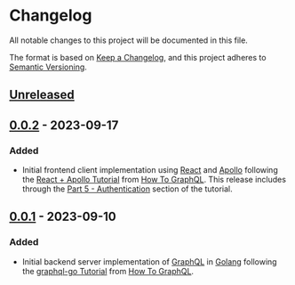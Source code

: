 # Changelog

All notable changes to this project will be documented in this file.

The format is based on [Keep a Changelog](https://keepachangelog.com/en/1.0.0/),
and this project adheres to [Semantic Versioning](https://semver.org/spec/v2.0.0.html).

## [Unreleased]

## [0.0.2] - 2023-09-17

### Added

- Initial frontend client implementation using [React](https://react.dev/) and [Apollo](https://www.apollographql.com/docs/react/) following the [React + Apollo Tutorial](https://www.howtographql.com/react-apollo/0-introduction/) from [How To GraphQL](https://www.howtographql.com/). This release includes through the [Part 5 - Authentication](https://www.howtographql.com/react-apollo/5-authentication/) section of the tutorial.

## [0.0.1] - 2023-09-10

### Added

- Initial backend server implementation of [GraphQL](https://graphql.org/) in [Golang](https://go.dev/) following the [graphql-go Tutorial](https://www.howtographql.com/graphql-go/0-introduction/) from [How To GraphQL](https://www.howtographql.com/).

[unreleased]: https://github.com/danieljmehler/hackernews-go-graphql/compare/0.0.2...HEAD
[0.0.2]: https://github.com/danieljmehler/hackernews-go-graphql/compare/0.0.1...0.0.2
[0.0.1]: https://github.com/danieljmehler/hackernews-go-graphql/releases/tag/0.0.1
